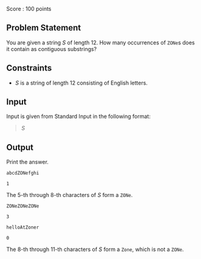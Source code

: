 Score : $100$ points

## Problem Statement

You are given a string $S$ of length $12$. How many occurrences of `ZONe`s does it contain as contiguous substrings?

## Constraints

- $S$ is a string of length $12$ consisting of English letters.

## Input

Input is given from Standard Input in the following format:

> $S$

## Output

Print the answer.

```input1
abcdZONefghi
```

```output1
1
```

The $5$-th through $8$-th characters of $S$ form a `ZONe`.

```input2
ZONeZONeZONe
```

```output2
3
```

```input3
helloAtZoner
```

```output3
0
```

The $8$-th through $11$-th characters of $S$ form a `Zone`, which is not a `ZONe`.